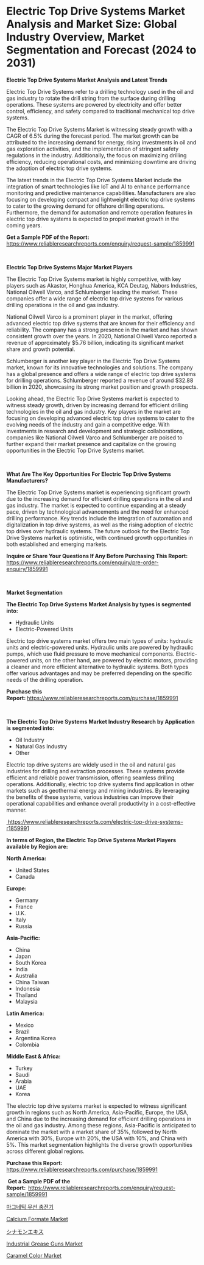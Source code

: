 <p><h1>Electric Top Drive Systems Market Analysis and Market Size: Global Industry Overview, Market Segmentation and Forecast (2024 to 2031)</h1></p><p><strong>Electric Top Drive Systems Market Analysis and Latest Trends</strong></p>
<p><p>Electric Top Drive Systems refer to a drilling technology used in the oil and gas industry to rotate the drill string from the surface during drilling operations. These systems are powered by electricity and offer better control, efficiency, and safety compared to traditional mechanical top drive systems.</p><p>The Electric Top Drive Systems Market is witnessing steady growth with a CAGR of 6.5% during the forecast period. The market growth can be attributed to the increasing demand for energy, rising investments in oil and gas exploration activities, and the implementation of stringent safety regulations in the industry. Additionally, the focus on maximizing drilling efficiency, reducing operational costs, and minimizing downtime are driving the adoption of electric top drive systems.</p><p>The latest trends in the Electric Top Drive Systems Market include the integration of smart technologies like IoT and AI to enhance performance monitoring and predictive maintenance capabilities. Manufacturers are also focusing on developing compact and lightweight electric top drive systems to cater to the growing demand for offshore drilling operations. Furthermore, the demand for automation and remote operation features in electric top drive systems is expected to propel market growth in the coming years.</p></p>
<p><strong>Get a Sample PDF of the Report:&nbsp;</strong> <a href="https://www.reliableresearchreports.com/enquiry/request-sample/1859991">https://www.reliableresearchreports.com/enquiry/request-sample/1859991</a></p>
<p>&nbsp;</p>
<p><strong>Electric Top Drive Systems Major Market Players</strong></p>
<p><p>The Electric Top Drive Systems market is highly competitive, with key players such as Akastor, Honghua America, KCA Deutag, Nabors Industries, National Oilwell Varco, and Schlumberger leading the market. These companies offer a wide range of electric top drive systems for various drilling operations in the oil and gas industry.</p><p>National Oilwell Varco is a prominent player in the market, offering advanced electric top drive systems that are known for their efficiency and reliability. The company has a strong presence in the market and has shown consistent growth over the years. In 2020, National Oilwell Varco reported a revenue of approximately $5.76 billion, indicating its significant market share and growth potential.</p><p>Schlumberger is another key player in the Electric Top Drive Systems market, known for its innovative technologies and solutions. The company has a global presence and offers a wide range of electric top drive systems for drilling operations. Schlumberger reported a revenue of around $32.88 billion in 2020, showcasing its strong market position and growth prospects.</p><p>Looking ahead, the Electric Top Drive Systems market is expected to witness steady growth, driven by increasing demand for efficient drilling technologies in the oil and gas industry. Key players in the market are focusing on developing advanced electric top drive systems to cater to the evolving needs of the industry and gain a competitive edge. With investments in research and development and strategic collaborations, companies like National Oilwell Varco and Schlumberger are poised to further expand their market presence and capitalize on the growing opportunities in the Electric Top Drive Systems market.</p></p>
<p>&nbsp;</p>
<p><strong>What Are The Key Opportunities For Electric Top Drive Systems Manufacturers?</strong></p>
<p><p>The Electric Top Drive Systems market is experiencing significant growth due to the increasing demand for efficient drilling operations in the oil and gas industry. The market is expected to continue expanding at a steady pace, driven by technological advancements and the need for enhanced drilling performance. Key trends include the integration of automation and digitalization in top drive systems, as well as the rising adoption of electric top drives over hydraulic systems. The future outlook for the Electric Top Drive Systems market is optimistic, with continued growth opportunities in both established and emerging markets.</p></p>
<p><strong>Inquire or Share Your Questions If Any Before Purchasing This Report:</strong> <a href="https://www.reliableresearchreports.com/enquiry/pre-order-enquiry/1859991">https://www.reliableresearchreports.com/enquiry/pre-order-enquiry/1859991</a></p>
<p>&nbsp;</p>
<p><strong>Market Segmentation</strong></p>
<p><strong>The Electric Top Drive Systems Market Analysis by types is segmented into:</strong></p>
<p><ul><li>Hydraulic Units</li><li>Electric-Powered Units</li></ul></p>
<p><p>Electric top drive systems market offers two main types of units: hydraulic units and electric-powered units. Hydraulic units are powered by hydraulic pumps, which use fluid pressure to move mechanical components. Electric-powered units, on the other hand, are powered by electric motors, providing a cleaner and more efficient alternative to hydraulic systems. Both types offer various advantages and may be preferred depending on the specific needs of the drilling operation.</p></p>
<p><strong>Purchase this Report:&nbsp;</strong><a href="https://www.reliableresearchreports.com/purchase/1859991">https://www.reliableresearchreports.com/purchase/1859991</a></p>
<p>&nbsp;</p>
<p><strong>The Electric Top Drive Systems Market Industry Research by Application is segmented into:</strong></p>
<p><ul><li>Oil Industry</li><li>Natural Gas Industry</li><li>Other</li></ul></p>
<p><p>Electric top drive systems are widely used in the oil and natural gas industries for drilling and extraction processes. These systems provide efficient and reliable power transmission, offering seamless drilling operations. Additionally, electric top drive systems find application in other markets such as geothermal energy and mining industries. By leveraging the benefits of these systems, various industries can improve their operational capabilities and enhance overall productivity in a cost-effective manner.</p></p>
<p><a href="https://www.reliableresearchreports.com/electric-top-drive-systems-r1859991">&nbsp;https://www.reliableresearchreports.com/electric-top-drive-systems-r1859991</a></p>
<p><strong>In terms of Region, the Electric Top Drive Systems Market Players available by Region are:</strong></p>
<p>
    <p> <strong> North America: </strong>
        <ul>
            <li>United States</li>
            <li>Canada</li>
        </ul>
        </p> 
    <p> <strong> Europe: </strong>
        <ul>
            <li>Germany</li>
            <li>France</li>
            <li>U.K.</li>
            <li>Italy</li>
            <li>Russia</li>
        </ul>
        </p> 
    <p> <strong> Asia-Pacific: </strong>
        <ul>
            <li>China</li>
            <li>Japan</li>
            <li>South Korea</li>
            <li>India</li>
            <li>Australia</li>
            <li>China Taiwan</li>
            <li>Indonesia</li>
            <li>Thailand</li>
            <li>Malaysia</li>
        </ul>
        </p> 
    <p> <strong> Latin America: </strong>
        <ul>
            <li>Mexico</li>
            <li>Brazil</li>
            <li>Argentina Korea</li>
            <li>Colombia</li>
        </ul>
        </p> 
    <p> <strong> Middle East & Africa: </strong>
        <ul>
            <li>Turkey</li>
            <li>Saudi</li>
            <li>Arabia</li>
            <li>UAE</li>
            <li>Korea</li>
        </ul>
    </p>
    </p>
<p><p>The electric top drive systems market is expected to witness significant growth in regions such as North America, Asia-Pacific, Europe, the USA, and China due to the increasing demand for efficient drilling operations in the oil and gas industry. Among these regions, Asia-Pacific is anticipated to dominate the market with a market share of 35%, followed by North America with 30%, Europe with 20%, the USA with 10%, and China with 5%. This market segmentation highlights the diverse growth opportunities across different global regions.</p></p>
<p><strong>Purchase this Report: </strong><a href="https://www.reliableresearchreports.com/purchase/1859991">https://www.reliableresearchreports.com/purchase/1859991</a></p>
<p>&nbsp;<strong>Get a Sample PDF of the Report:&nbsp;&nbsp;</strong><a href="https://www.reliableresearchreports.com/enquiry/request-sample/1859991">https://www.reliableresearchreports.com/enquiry/request-sample/1859991</a></p>
<p><strong></strong></p>
<p><p><a href="https://github.com/BrettWeberrt8767765/Market-Research-Report-List-1/blob/main/574286920092.md">마그네틱 무선 충전기</a></p><p><a href="https://issuu.com/reportprime-2/docs/calcium-formate-market-size-2030.pptx">Calcium Formate Market</a></p><p><a href="https://github.com/jkjreqjscoxx7/Market-Research-Report-List-1/blob/main/155280521845.md">シナモンエキス</a></p><p><a href="https://github.com/brenzgnarento/Market-Research-Report-List-2/blob/main/industrial-grease-guns-market.md">Industrial Grease Guns Market</a></p><p><a href="https://issuu.com/reportprime-2/docs/caramel-color-market-size-2030.pptx">Caramel Color Market</a></p></p>
